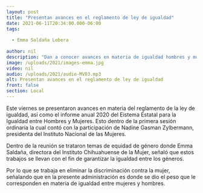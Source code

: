 ```yaml
---
layout: post
title: "Presentan avances en el reglamento de ley de igualdad"
date: 2021-06-11T20:34:00.000-06:00
tags:
  
  - Emma Saldaña Lobera
  
author: nil
description: "Dan a conocer avances en materia de igualdad hombres y mujeres."
image: /uploads/2021/images-emma.jpg
video: nil
audio: /uploads/2021/audio-MV03.mp3
alt: Presentan avances en el reglamento de ley de igualdad
front: false
section: Local
---
```


Este viernes se presentaron avances en materia del reglamento de la ley de igualdad, así como el informe anual 2020 del Eistema Estatal para la Igualdad entre Hombres y Mujeres. Esto dentro de la primera sesión ordinaria la cual contó con la participación de Nadine Gasman Zylbermann, presidenta del Instituto Nacional de las Mujeres. 

Dentro de la reunión se trataron temas de equidad de género donde Emma Saldaña, directora del Instituto Chihuahuense de la Mujer, señaló que estos trabajos se llevan con el fin de garantizar la igualdad entre los géneros.

Por lo que se trabaja en eliminar la discriminación contra la mujer, señalando que en la presente administración es donde se dio el peso que le corresponden en materia de igualdad entre mujeres y hombres.